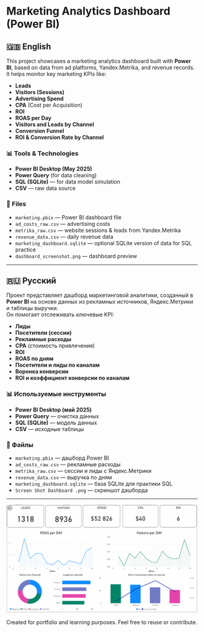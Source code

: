 # Marketing Analytics Dashboard (Power BI)

## 🇬🇧 English

This project showcases a marketing analytics dashboard built with **Power BI**, based on data from ad platforms, Yandex.Metrika, and revenue records.  
It helps monitor key marketing KPIs like:

- **Leads**
- **Visitors (Sessions)**
- **Advertising Spend**
- **CPA** (Cost per Acquisition)
- **ROI**
- **ROAS per Day**
- **Visitors and Leads by Channel**
- **Conversion Funnel**
- **ROI & Conversion Rate by Channel**

### 📊 Tools & Technologies
- **Power BI Desktop (May 2025)**
- **Power Query** (for data cleaning)
- **SQL (SQLite)** — for data model simulation
- **CSV** — raw data source

### 📁 Files
- `marketing.pbix` — Power BI dashboard file
- `ad_costs_raw.csv` — advertising costs
- `metrika_raw.csv` — website sessions & leads from Yandex.Metrika
- `revenue_data.csv` — daily revenue data
- `marketing_dashboard.sqlite` — optional SQLite version of data for SQL practice
- `dashboard_screenshot.png` — dashboard preview

---

## 🇷🇺 Русский

Проект представляет дашборд маркетинговой аналитики, созданный в **Power BI** на основе данных из рекламных источников, Яндекс.Метрики и таблицы выручки.  
Он помогает отслеживать ключевые KPI:

- **Лиды**
- **Посетители (сессии)**
- **Рекламные расходы**
- **CPA** (стоимость привлечения)
- **ROI**
- **ROAS по дням**
- **Посетители и лиды по каналам**
- **Воронка конверсии**
- **ROI и коэффициент конверсии по каналам**

### 📊 Используемые инструменты
- **Power BI Desktop (май 2025)**
- **Power Query** — очистка данных
- **SQL (SQLite)** — модель данных
- **CSV** — исходные таблицы

### 📁 Файлы
- `marketing.pbix` — дашборд Power BI
- `ad_costs_raw.csv` — рекламные расходы
- `metrika_raw.csv` — сессии и лиды с Яндекс.Метрики
- `revenue_data.csv` — выручка по дням
- `marketing_dashboard.sqlite` — база SQLite для практики SQL
- `Screen Shot Dashboard .png` — скриншот дашборда

---
![Dashboard Preview](./Screen%20Shot%20Dashboard%20.png)

Created for portfolio and learning purposes. Feel free to reuse or contribute.
